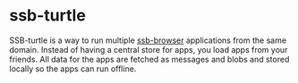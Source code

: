 # ssb-turtle

SSB-turtle is a way to run multiple
[ssb-browser](https://github.com/arj03/ssb-browser-core) applications
from the same domain. Instead of having a central store for apps, you
load apps from your friends. All data for the apps are fetched as
messages and blobs and stored locally so the apps can run offline.
